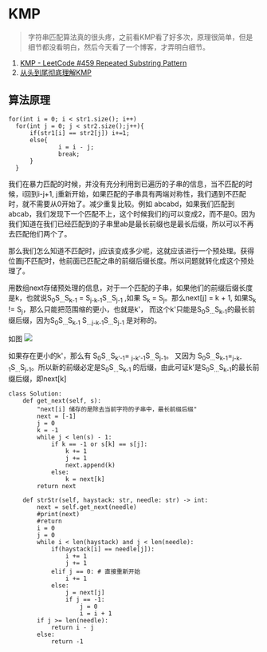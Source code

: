 # KMP
> 字符串匹配算法真的很头疼，之前看KMP看了好多次，原理很简单，但是细节都没看明白，然后今天看了一个博客，才弄明白细节。

1. [KMP - LeetCode #459 Repeated Substring Pattern](https://www.cnblogs.com/liziran/p/6129336.html)
2. [从头到尾彻底理解KMP](https://blog.csdn.net/v_july_v/article/details/7041827)
## 算法原理
```
for(int i = 0; i < str1.size(); i++)
  for(int j = 0; j < str2.size();j++){
      if(str1[i] == str2[j]) i+=1;
      else{
              i = i - j;
              break;
      }
  }
```
我们在暴力匹配的时候，并没有充分利用到已遍历的子串的信息，当不匹配的时候，i回到i-j+1, j重新开始，如果匹配的子串具有两端对称性，我们遇到不匹配时，就不需要从0开始了。减少重复比较。例如 abcabd，如果我们匹配到abcab，我们发现下一个匹配不上，这个时候我们的j可以变成2，而不是0。因为我们知道在我们已经匹配到的子串里ab是最长前缀也是最长后缀，所以可以不再去匹配他们两个了。

那么我们怎么知道不匹配时，j应该变成多少呢，这就应该进行一个预处理。获得位置j不匹配时，他前面已匹配之串的前缀后缀长度。所以问题就转化成这个预处理了。

用数组next存储预处理的信息，对于一个匹配的子串，如果他们的前缀后缀长度是k，也就说S<sub>0</sub>S<sub>...</sub>S<sub>k-1</sub> = S<sub>j-k-1</sub>S<sub>...</sub>S<sub>j-1</sub> ,如果 S<sub>k</sub> = S<sub>j</sub>。那么next[j] = k + 1, 如果S<sub>k</sub> != S<sub>j</sub>，那么只能把范围缩的更小，也就是k'， 而这个k'只能是S<sub>0</sub>S<sub>...</sub>S<sub>k-1</sub>的最长前缀后缀，因为S<sub>0</sub>S<sub>...</sub>S<sub>k-1</sub> S<sub>...</sub><sub>j-k-1</sub>S<sub>...</sub>S<sub>j-1</sub> 是对称的。

如图
![](https://images2015.cnblogs.com/blog/1070510/201612/1070510-20161203182101459-93859599.png)

如果存在更小的k'，那么有
S<sub>0</sub>S<sub>...</sub>S<sub>k‘-1</sub>= <sub>j-k'-1</sub>S<sub>...</sub>S<sub>j-1</sub>。 又因为 S<sub>0</sub>S<sub>...</sub>S<sub>k-1</sub>=<sub>j-k-1</sub>S<sub>...</sub>S<sub>j-1</sub>。所以新的前缀必定是S<sub>0</sub>S<sub>...</sub>S<sub>k-1</sub> 的后缀，由此可证k’是S<sub>0</sub>S<sub>...</sub>S<sub>k-1</sub>的最长前缀后缀，即next[k]

```
class Solution:
    def get_next(self, s):
        "next[i] 储存的是除去当前字符的子串中，最长前缀后缀"
        next = [-1]
        j = 0
        k = -1
        while j < len(s) - 1:
            if k == -1 or s[k] == s[j]:
                k += 1
                j += 1
                next.append(k)
            else:
                k = next[k]
        return next
    
    def strStr(self, haystack: str, needle: str) -> int:
        next = self.get_next(needle)
        #print(next)
        #return
        i = 0
        j = 0
        while i < len(haystack) and j < len(needle):
            if(haystack[i] == needle[j]):
                i += 1
                j += 1
            elif j == 0: # 直接重新开始
                i += 1
            else:
                j = next[j]
                if j == -1:
                    j = 0
                    i = i + 1
        if j >= len(needle):
            return i - j
        else:
            return -1
```
